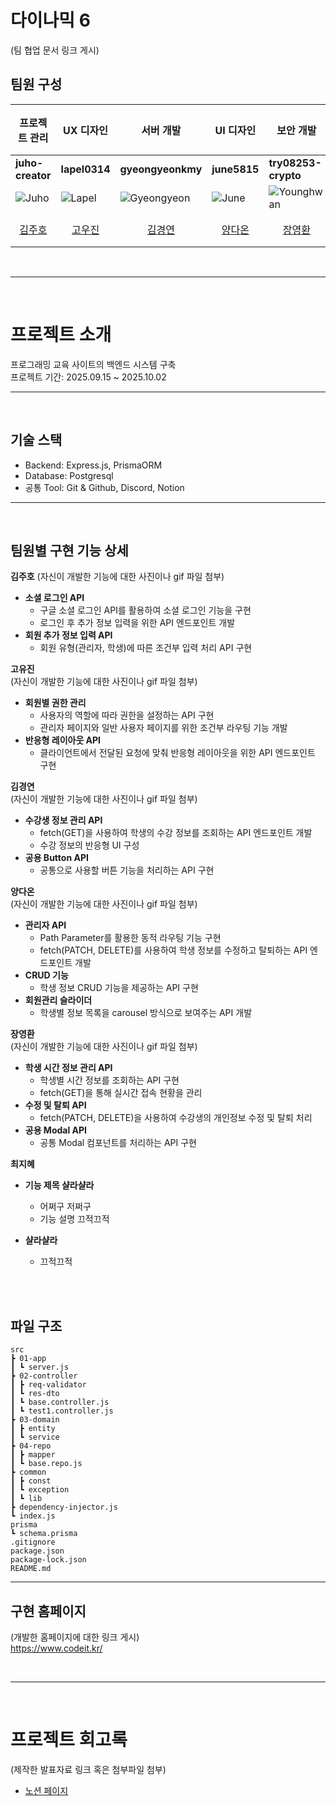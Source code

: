# 다이나믹 6

(팀 협업 문서 링크 게시)
</br>

## 팀원 구성

| 프로젝트 관리                                                       | UX 디자인                                                        | 서버 개발                                                            | UI 디자인                                                       | 보안 개발                                                              | 데이터 분석                                                      |
| ------------------------------------------------------------------- | ---------------------------------------------------------------- | -------------------------------------------------------------------- | --------------------------------------------------------------- | ---------------------------------------------------------------------- | ---------------------------------------------------------------- |
| **juho-creator**                                                    | **lapel0314**                                                    | **gyeongyeonkmy**                                                    | **june5815**                                                    | **try08253-crypto**                                                    | **918-jihye**                                                    |
| ![Juho](https://avatars.githubusercontent.com/juho-creator)         | ![Lapel](https://avatars.githubusercontent.com/lapel0314)        | ![Gyeongyeon](https://avatars.githubusercontent.com/gyeongyeonkmy)   | ![June](https://avatars.githubusercontent.com/june5815)         | ![Younghwan](https://avatars.githubusercontent.com/try08253-crypto)    | ![Jihye](https://avatars.githubusercontent.com/918-jihye)        |
| <div align="center">[김주호](https://github.com/juho-creator)</div> | <div align="center">[고우진](https://github.com/lapel0314)</div> | <div align="center">[김경연](https://github.com/gyeongyeonkmy)</div> | <div align="center">[양다온](https://github.com/june5815)</div> | <div align="center">[장영환](https://github.com/try08253-crypto)</div> | <div align="center">[최지혜](https://github.com/918-jihye)</div> |

</br>

---

</br>

# 프로젝트 소개

프로그래밍 교육 사이트의 백엔드 시스템 구축 </br>
프로젝트 기간: 2025.09.15 ~ 2025.10.02
</br>

---

</br>

## 기술 스택

- Backend: Express.js, PrismaORM
- Database: Postgresql
- 공통 Tool: Git & Github, Discord, Notion
  </br>

---

</br>

## 팀원별 구현 기능 상세

**김주호**
(자신이 개발한 기능에 대한 사진이나 gif 파일 첨부)
</br>

- **소셜 로그인 API**
  - 구글 소셜 로그인 API를 활용하여 소셜 로그인 기능을 구현
  - 로그인 후 추가 정보 입력을 위한 API 엔드포인트 개발
- **회원 추가 정보 입력 API**
  - 회원 유형(관리자, 학생)에 따른 조건부 입력 처리 API 구현
    </br>

**고유진** </br>
(자신이 개발한 기능에 대한 사진이나 gif 파일 첨부)

- **회원별 권한 관리**
  - 사용자의 역할에 따라 권한을 설정하는 API 구현
  - 관리자 페이지와 일반 사용자 페이지를 위한 조건부 라우팅 기능 개발
- **반응형 레이아웃 API**
  - 클라이언트에서 전달된 요청에 맞춰 반응형 레이아웃을 위한 API 엔드포인트 구현

**김경연** </br>
(자신이 개발한 기능에 대한 사진이나 gif 파일 첨부)

- **수강생 정보 관리 API**
  - fetch(GET)을 사용하여 학생의 수강 정보를 조회하는 API 엔드포인트 개발
  - 수강 정보의 반응형 UI 구성
- **공용 Button API**
  - 공통으로 사용할 버튼 기능을 처리하는 API 구현

**양다온** </br>
(자신이 개발한 기능에 대한 사진이나 gif 파일 첨부)

- **관리자 API**
  - Path Parameter를 활용한 동적 라우팅 기능 구현
  - fetch(PATCH, DELETE)를 사용하여 학생 정보를 수정하고 탈퇴하는 API 엔드포인트 개발
- **CRUD 기능**
  - 학생 정보 CRUD 기능을 제공하는 API 구현
- **회원관리 슬라이더**
  - 학생별 정보 목록을 carousel 방식으로 보여주는 API 개발

**장영환** </br>
(자신이 개발한 기능에 대한 사진이나 gif 파일 첨부)

- **학생 시간 정보 관리 API**
  - 학생별 시간 정보를 조회하는 API 구현
  - fetch(GET)을 통해 실시간 접속 현황을 관리
- **수정 및 탈퇴 API**
  - fetch(PATCH, DELETE)을 사용하여 수강생의 개인정보 수정 및 탈퇴 처리
- **공용 Modal API**
  - 공통 Modal 컴포넌트를 처리하는 API 구현

**최지혜**

- **기능 제목 샬라샬라**
  - 어쩌구 저쩌구
  - 기능 설명 끄적끄적
- **샬라샬라**
  - 끄적끄적

  </br></br>

## 파일 구조

```plaintext
src
┣ 01-app
┃ ┗ server.js
┣ 02-controller
┃ ┣ req-validator
┃ ┗ res-dto
┃ ┗ base.controller.js
┃ ┗ test1.controller.js
┣ 03-domain
┃ ┣ entity
┃ ┗ service
┣ 04-repo
┃ ┣ mapper
┃ ┗ base.repo.js
┣ common
┃ ┣ const
┃ ┗ exception
┃ ┗ lib
┣ dependency-injector.js
┗ index.js
prisma
┗ schema.prisma
.gitignore
package.json
package-lock.json
README.md
```

---

## 구현 홈페이지

(개발한 홈페이지에 대한 링크 게시) </br>
https://www.codeit.kr/

</br>

---

</br>

# 프로젝트 회고록

(제작한 발표자료 링크 혹은 첨부파일 첨부)

- [노션 페이지](https://www.notion.so/1-2025-09-15-25ee9d59f596808f8dbde297962d624b)

